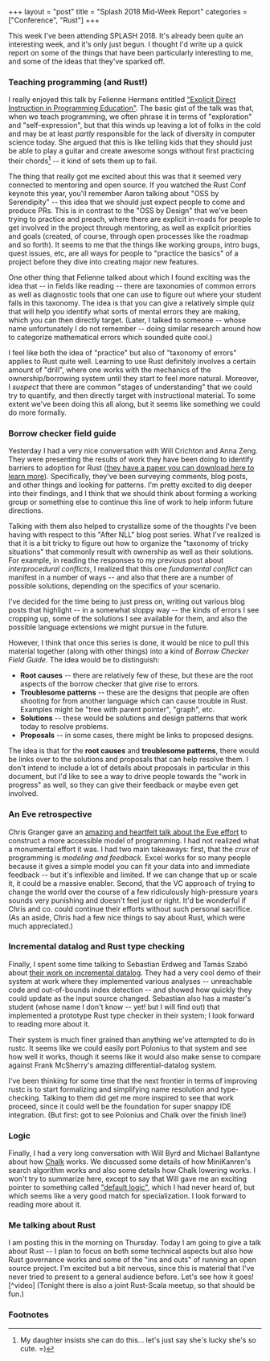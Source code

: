 +++
layout = "post"
title = "Splash 2018 Mid-Week Report"
categories = ["Conference", "Rust"]
+++

This week I've been attending SPLASH 2018. It's already been quite an
interesting week, and it's only just begun. I thought I'd write up a
quick report on some of the things that have been particularly
interesting to me, and some of the ideas that they've sparked off.

### Teaching programming (and Rust!)

I really enjoyed this talk by Felienne Hermans entitled ["Explicit
Direct Instruction in Programming Education"][talk]. The basic gist of
the talk was that, when we teach programming, we often phrase it in
terms of "exploration" and "self-expression", but that this winds up
leaving a lot of folks in the cold and may be at least *partly*
responsible for the lack of diversity in computer science today. She
argued that this is like telling kids that they should just be able to
play a guitar and create awesome songs without first practicing their
chords[^d] -- it kind of sets them up to fail.

[talk]: https://2018.splashcon.org/event/splash-2018-keynotes-explicit-direct-instruction-in-programming-education

[^d]: My daughter insists she can do this... let's just say she's lucky she's so cute. =)

The thing that really got me excited about this was that it seemed
very connected to mentoring and open source. If you watched the Rust
Conf keynote this year, you'll remember Aaron talking about "OSS by
Serendipity" -- this idea that we should just expect people to come
and produce PRs. This is in contrast to the "OSS by Design" that we've
been trying to practice and preach, where there are explicit in-roads
for people to get involved in the project through mentoring, as well
as explicit priorities and goals (created, of course, through open
processes like the roadmap and so forth). It seems to me that the
things like working groups, intro bugs, quest issues, etc, are all
ways for people to "practice the basics" of a project before they dive
into creating major new features.

One other thing that Felienne talked about which I found exciting was
the idea that -- in fields like reading -- there are taxonomies of
common errors as well as diagnostic tools that one can use to figure
out where your student falls in this taxonomy. The idea is that you
can give a relatively simple quiz that will help you identify what
sorts of mental errors they are making, which you can then directly
target. (Later, I talked to someone -- whose name unfortunately I do
not remember -- doing similar research around how to categorize
mathematical errors which sounded quite cool.)

I feel like both the idea of "practice" but also of "taxonomy of
errors" applies to Rust quite well. Learning to use Rust definitely
involves a certain amount of "drill", where one works with the
mechanics of the ownership/borrowing system until they start to feel
more natural. Moreover, I *suspect* that there are common "stages of
understanding" that we could try to quantify, and then directly target
with instructional material. To some extent we've been doing this all
along, but it seems like something we could do more formally.

### Borrow checker field guide

Yesterday I had a very nice conversation with Will Crichton and Anna
Zeng. They were presenting the results of work they have been doing to
identify barriers to adoption for Rust ([they have a paper you can
download here to learn more][wcaz]). Specifically, they've been
surveying comments, blog posts, and other things and looking for
patterns. I'm pretty excited to dig deeper into their findings, and I think
that we should think about forming a working group or something else to continue
this line of work to help inform future directions.

[wcaz]: https://2018.splashcon.org/event/plateau-2018-papers-identifying-barriers-to-adoption-for-rust-through-online-discourse

Talking with them also helped to crystallize some of the thoughts I've
been having with respect to this "After NLL" blog post series. What
I've realized is that it is a bit tricky to figure out how to organize
the "taxonomy of tricky situations" that commonly result with
ownership as well as their solutions. For example, in reading the
responses to my previous post about *interprocedural conflicts*, I
realized that this one *fundamental conflict* can manifest in a number
of ways -- and also that there are a number of possible solutions,
depending on the specifics of your scenario.

I've decided for the time being to just press on, writing out various
blog posts that highlight -- in a somewhat sloppy way -- the kinds of
errors I see cropping up, some of the solutions I see available for
them, and also the possible language extensions we might pursue in the
future.

However, I think that once this series is done, it would be nice to
pull this material together (along with other things) into a kind of
*Borrow Checker Field Guide*. The idea would be to distinguish:

- **Root causes** -- there are relatively few of these, but these are the
  root aspects of the borrow checker that give rise to errors.
- **Troublesome patterns** -- these are the designs that people are often
  shooting for from another language which can cause trouble in Rust.
  Examples might be "tree with parent pointer", "graph", etc.
- **Solutions** -- these would be solutions and design patterns that work
  today to resolve problems.
- **Proposals** -- in some cases, there might be links to proposed designs.

The idea is that for the **root causes** and **troublesome patterns**,
there would be links over to the solutions and proposals that can help
resolve them. I don't intend to include a lot of details about
proposals in particular in this document, but I'd like to see a way to
drive people towards the "work in progress" as well, so they can give
their feedback or maybe even get involved.

### An Eve retrospective

Chris Granger gave an [amazing and heartfelt talk about the Eve effort][eve]
to construct a more accessible model of programming. I had not
realized what a monumental effort it was. I had two main takeaways:
first, that the *crux* of programming is *modeling and
feedback*. Excel works for so many people because it gives a simple
model you can fit your data into and immediate feedback -- but it's
inflexible and limited. If we can change that up or scale it, it could
be a massive enabler. Second, that the VC approach of trying to change
the world over the course of a few ridiculously high-pressure years
sounds very punishing and doesn't feel just or right. It'd be
wonderful if Chris and co. could continue their efforts without such
personal sacrifice. (As an aside, Chris had a few nice things to say
about Rust, which were much appreciated.)

[eve]: https://2018.splashcon.org/event/live-2018-papers-keynote

### Incremental datalog and Rust type checking

Finally, I spent some time talking to Sebastian Erdweg and Tamás Szabó
about [their work on incremental datalog][inca]. They had a very cool
demo of their system at work where they implemented various analyses
-- unreachable code and out-of-bounds index detection -- and showed
how quickly they could update as the input source changed. Sebastian
also has a master's student (whose name I don't know -- yet! but I
will find out) that implemented a prototype Rust type checker in their
system; I look forward to reading more about it.

[inca]: https://2018.splashcon.org/event/splash-2018-splash-i-better-living-through-incrementality-immediate-static-analysis-feedback-without-loss-of-precision

Their system is much finer grained than anything we've attempted to do
in rustc. It seems like we could easily port Polonius to that system
and see how well it works, though it seems like it would also make
sense to compare against Frank McSherry's amazing differential-datalog
system.

I've been thinking for some time that the next frontier in terms of
improving rustc is to start formalizing and simplifying name
resolution and type-checking. Talking to them did get me more inspired
to see that work proceed, since it could well be the foundation for
super snappy IDE integration. (But first: got to see Polonius and
Chalk over the finish line!)

### Logic 

Finally, I had a very long conversation with Will Byrd and Michael
Ballantyne about how [Chalk] works. We discussed some details of how
MiniKanren's search algorithm works and also some details how Chalk
lowering works. I won't try to summarize here, except to say that Will
gave me an exciting pointer to something called ["default logic"][dl],
which I had never heard of, but which seems like a very good match for
specialization. I look forward to reading more about it.

[dl]: https://en.wikipedia.org/wiki/Default_logic
[Chalk]: https://github.com/rust-lang-nursery/chalk

### Me talking about Rust

I am posting this in the morning on Thursday. Today I am going to give
a talk about Rust -- I plan to focus on both some technical aspects
but also how Rust governance works and some of the "ins and outs" of
running an open source project. I'm excited but a bit nervous, since
this is material that I've never tried to present to a general
audience before. Let's see how it goes![^video] (Tonight there is also a joint
Rust-Scala meetup, so that should be fun.)

### Footnotes
